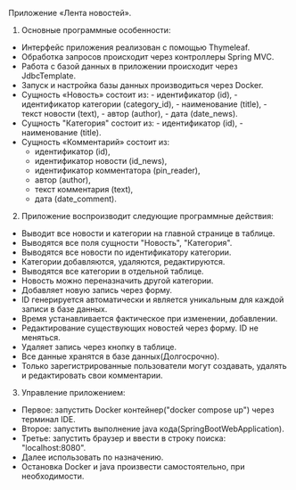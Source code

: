 
Приложение «Лента новостей».

 1. Основные программные особенности:
  - Интерфейс приложения реализован с помощью Thymeleaf.
  - Обработка запросов происходит через контроллеры Spring MVC.
  - Работа с базой данных в приложении происходит через JdbcTemplate.
  - Запуск и настройка базы данных производиться через Docker.
  - Сущность «Новость» состоит из:
               - идентификатор (id),
               - идентификатор категории (category_id), 
               - наименование (title),
               - текст новости (text),
               - автор (author),
               - дата (date_news).
  - Сущность "Категория" состоит из:
               - идентификатор (id),
               - наименование (title).
  - Сущность «Комментарий» состоит из:
      - идентификатор (id),
      - идентификатор новости (id_news),
      - идентификатор комментатора (pin_reader), 
      - автор (author),
      - текст комментария (text),      
      - дата (date_comment).
 2. Приложение воспроизводит следующие программные действия:
   - Выводит все новости и категории на главной странице в таблице.
   - Выводятся все поля сущности "Новость", "Категория".
   - Выводятся все новости по идентификатору категории.
   - Категории добавляются, удаляются, редактируются.
   - Выводятся все категории в отдельной таблице.
   - Новость можно переназначить другой категории.
   - Добавляет новую запись через форму.
   - ID генерируется автоматически и является уникальным для каждой записи в базе данных.
   - Время устанавливается фактическое при изменении, добавлении.
   - Редактирование существующих новостей через форму. ID не меняться.
   - Удаляет запись через кнопку в таблице.
   - Все данные хранятся в базе данных(Долгосрочно).
   - Только зарегистрированные пользователи могут создавать, удалять и редактировать свои комментарии.

 3. Управление приложением:
   - Первое: запустить Docker контейнер("docker compose up") через терминал IDE.
   - Второе: запустить выполнение java кода(SpringBootWebApplication).
   - Третье: запустить браузер и ввести в строку поиска: "localhost:8080".
   - Далее использовать по назначению.
   - Остановка Docker и java произвести самостоятельно, при необходимости.
 
